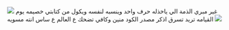 <img src="https://user-images.githubusercontent.com/73097560/115834477-dbab4500-a447-11eb-908a-139a6edaec5c.gif">
غير مبري الذمة الي ياخذله حرف واحد وينسبه لنفسه ويكول من كتابتي خصيمه يوم القيامه
تريد تسرق اذكر مصدر الكود منين وكافي تضحك ع العالم ع ساس انته مسويه
<img src="https://user-images.githubusercontent.com/73097560/115834477-dbab4500-a447-11eb-908a-139a6edaec5c.gif">
